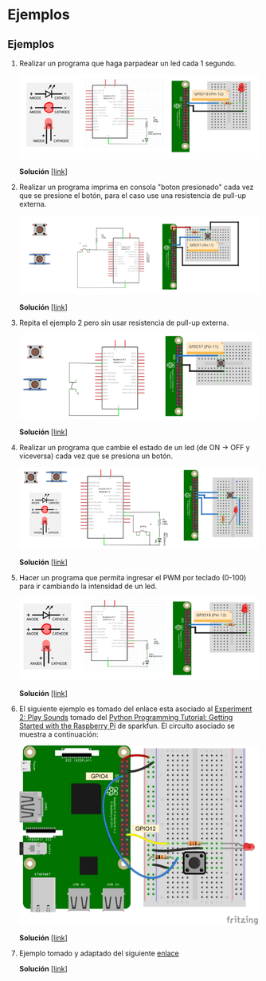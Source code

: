 # Ejemplos


## Ejemplos

1. Realizar un programa que haga parpadear un led cada 1 segundo. 

   <p align = "center">
   <img src = "example1_gpio.png">
   </p>

   **Solución** [[link]](gpio_example1/README.md)

2. Realizar un programa imprima en consola "boton presionado" cada vez que se presione el botón, para el caso use una resistencia de pull-up externa.

   <p align = "center">
   <img src = "example2_gpio.png">
   </p>

   **Solución** [[link]](gpio_example2/README.md)

3. Repita el ejemplo 2 pero sin usar resistencia de pull-up externa.

   <p align = "center">
   <img src = "example3_gpio.png">
   </p>

   **Solución** [[link]](gpio_example3/README.md)

4. Realizar un programa que cambie el estado de un led (de ON → OFF y viceversa) cada vez que se presiona un botón. 

   <p align = "center">
   <img src = "example4_gpio.png">
   </p>

   **Solución** [[link]](gpio_example4/README.md)

5. Hacer un programa que permita ingresar el PWM por teclado (0-100) para ir cambiando la intensidad de un led.

   <p align = "center">
   <img src = "example5_gpio.png">
   </p>

   **Solución** [[link]](gpio_example5/README.md)

6. El siguiente ejemplo es tomado del enlace esta asociado al [Experiment 2: Play Sounds](https://learn.sparkfun.com/tutorials/python-programming-tutorial-getting-started-with-the-raspberry-pi/experiment-2-play-sounds) tomado del [Python Programming Tutorial: Getting Started with the Raspberry Pi](https://learn.sparkfun.com/tutorials/python-programming-tutorial-getting-started-with-the-raspberry-pi) de sparkfun. El circuito asociado se muestra a continuación:

   <p align = "center">
   <img src = "pi_fritzing_01b.png">
   </p>

   **Solución** [[link]](gpio_example6/README.md)

7. Ejemplo tomado y adaptado del siguiente [enlace](https://learn.adafruit.com/playing-sounds-and-using-buttons-with-raspberry-pi/)
   
   **Solución** [[link]](gpio_example7/README.md)